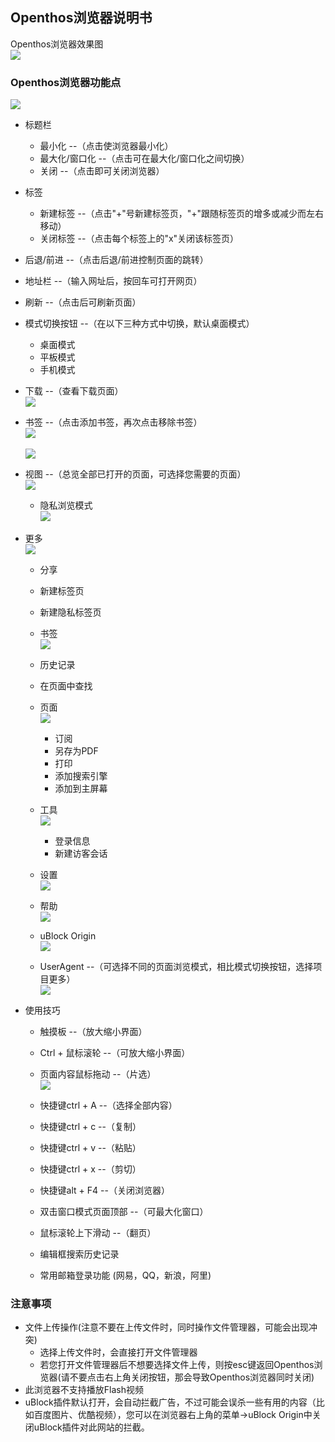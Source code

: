 ## Openthos浏览器说明书
Openthos浏览器效果图  
![](../pic/soft/Internet_58/Internet_home.png)

### Openthos浏览器功能点
![](../pic/soft/Internet_58/Internet_overview.png)

   - 标题栏
      - 最小化 --（点击使浏览器最小化）
      - 最大化/窗口化 --（点击可在最大化/窗口化之间切换）
      - 关闭 --（点击即可关闭浏览器）
   - 标签
      - 新建标签 --（点击"+"号新建标签页，"+"跟随标签页的增多或减少而左右移动）
      - 关闭标签 --（点击每个标签上的"x"关闭该标签页）
   - 后退/前进 --（点击后退/前进控制页面的跳转）
   - 地址栏 --（输入网址后，按回车可打开网页）
   - 刷新 --（点击后可刷新页面）
   - 模式切换按钮 --（在以下三种方式中切换，默认桌面模式）
      - 桌面模式
      - 平板模式
      - 手机模式
   - 下载 --（查看下载页面）  
![](../pic/soft/Internet_58/Internet_Downloads.png)
   - 书签 --（点击添加书签，再次点击移除书签）  
![](../pic/soft/Internet_58/Internet_mark.png)<br />  
![](../pic/soft/Internet_58/Internet_unmark.png)

   - 视图 --（总览全部已打开的页面，可选择您需要的页面）  
![](../pic/soft/Internet_58/Internet_view.png)

      - 隐私浏览模式  
![](../pic/soft/Internet_58/Internet_private.png)

   - 更多  
![](../pic/soft/Internet_58/Internet_more.png)

      - 分享
      - 新建标签页
      - 新建隐私标签页
      - 书签  
![](../pic/soft/Internet_58/Internet_bookmarks.png)

      - 历史记录
      - 在页面中查找
      - 页面  
![](../pic/soft/Internet_58/Internet_page.png)

         - 订阅
         - 另存为PDF
         - 打印
         - 添加搜索引擎
         - 添加到主屏幕
      - 工具  
![](../pic/soft/Internet_58/Internet_tools.png)

         - 登录信息
         - 新建访客会话
      - 设置  
![](../pic/soft/Internet_58/Internet_setting.png)

      - 帮助  
![](../pic/soft/Internet_58/Internet_help.png)

      - uBlock Origin  
![](../pic/soft/Internet_58/Internet_ublock.png)

      - UserAgent --（可选择不同的页面浏览模式，相比模式切换按钮，选择项目更多）  
![](../pic/soft/Internet_58/Internet_agent.png)

   - 使用技巧
      - 触摸板 --（放大缩小界面）
      - Ctrl + 鼠标滚轮 --（可放大缩小界面）
      - 页面内容鼠标拖动 --（片选）  
![](../pic/soft/Internet_58/Internet_choose.png)

      - 快捷键ctrl + A --（选择全部内容）
      - 快捷键ctrl + c --（复制）
      - 快捷键ctrl + v --（粘贴）
      - 快捷键ctrl + x --（剪切）
      - 快捷键alt + F4 --（关闭浏览器）
      - 双击窗口模式页面顶部 --（可最大化窗口）
      - 鼠标滚轮上下滑动 --（翻页）
      - 编辑框搜索历史记录
      - 常用邮箱登录功能 (网易，QQ，新浪，阿里)

### 注意事项
   -  文件上传操作(注意不要在上传文件时，同时操作文件管理器，可能会出现冲突)
      - 选择上传文件时，会直接打开文件管理器
      - 若您打开文件管理器后不想要选择文件上传，则按esc键返回Openthos浏览器(请不要点击右上角关闭按钮，那会导致Openthos浏览器同时关闭)
   - 此浏览器不支持播放Flash视频
   - uBlock插件默认打开，会自动拦截广告，不过可能会误杀一些有用的内容（比如百度图片、优酷视频），您可以在浏览器右上角的菜单->uBlock Origin中关闭uBlock插件对此网站的拦截。
